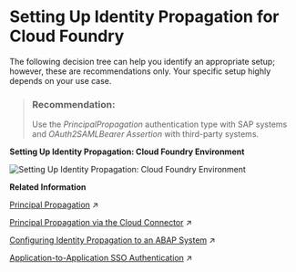 <!-- loio12cf719d12164c559b7324ee114b4733 -->

# Setting Up Identity Propagation for Cloud Foundry

The following decision tree can help you identify an appropriate setup; however, these are recommendations only. Your specific setup highly depends on your use case.

> ### Recommendation:  
> Use the *PrincipalPropagation* authentication type with SAP systems and *OAuth2SAMLBearer Assertion* with third-party systems.

  
  
**Setting Up Identity Propagation: Cloud Foundry Environment**

![](images/Setting_Up_Identity_Propagation_CF_Environment_8f0b8c5.png "Setting Up Identity Propagation: Cloud
                                Foundry Environment")

**Related Information**  


[Principal Propagation](https://help.sap.com/viewer/65de2977205c403bbc107264b8eccf4b/Cloud/en-US/f70fcf1c2d0a4a979adfe44cebc93c20.html "Exchange user ID information between systems or environments in SAP BTP.") :arrow_upper_right:

[Principal Propagation via the Cloud Connector](https://help.sap.com/viewer/cca91383641e40ffbe03bdc78f00f681/Cloud/en-US/e2cbb48def4342048362039cc157b12e.html "Enable single sign-on (SSO) by forwarding the identity of cloud users to a remote system or service (Cloud Foundry environment).") :arrow_upper_right:

[Configuring Identity Propagation to an ABAP System](https://help.sap.com/viewer/b865ed651e414196b39f8922db2122c7/Cloud/en-US/6705cc350ef44628a42473b3eb72efd8.html "Learn more about the different types of configuring and supporting principal propagation and technical user propagation for a particular AS ABAP.") :arrow_upper_right:

[Application-to-Application SSO Authentication](https://help.sap.com/viewer/b865ed651e414196b39f8922db2122c7/Cloud/en-US/e022a5eebaec4dbbabef7f5d60e13dd4.html "") :arrow_upper_right:

